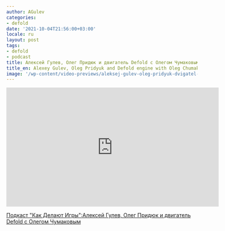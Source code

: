 ```yaml
---
author: AGulev
categories:
- defold
date: '2021-10-04T21:56:00+03:00'
locale: ru
layout: post
tags:
- defold
- podcast
title: Алексей Гулев, Олег Придюк и двигатель Defold с Олегом Чумаковым
title_en: Alexey Gulev, Oleg Pridyuk and Defold engine with Oleg Chumakov
image: '/wp-content/video-previews/aleksej-gulev-oleg-pridyuk-dvigatel-defold-oleg-chumakov-kak-delayut-igry.jpg'
---
```


<div class="video-container">
<iframe width="560" height="315" src="https://www.youtube.com/embed/MTwSFGVLDzI" frameborder="0" allowfullscreen></iframe>
</div>

[Подкаст "Как Делают Игры":Алексей Гулев, Олег Придюк и двигатель Defold с Олегом Чумаковым](https://www.youtube.com/watch?v=MTwSFGVLDzI)
